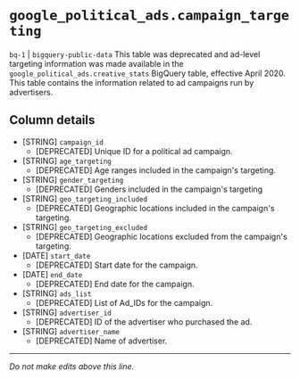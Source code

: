 # `google_political_ads.campaign_targeting`
`bq-1` | `bigquery-public-data`
This table was deprecated and ad-level targeting information was made available in the `google_political_ads.creative_stats` BigQuery table, effective April 2020. This table contains the information related to ad campaigns run by advertisers.

## Column details
* [STRING]    `campaign_id`
  - [DEPRECATED] Unique ID for a political ad campaign.
* [STRING]    `age_targeting`
  - [DEPRECATED] Age ranges included in the campaign's targeting.
* [STRING]    `gender_targeting`
  - [DEPRECATED] Genders included in the campaign's targeting
* [STRING]    `geo_targeting_included`
  - [DEPRECATED] Geographic locations included in the campaign's targeting.
* [STRING]    `geo_targeting_excluded`
  - [DEPRECATED] Geographic locations excluded from the campaign's targeting.
* [DATE]      `start_date`
  - [DEPRECATED] Start date for the campaign.
* [DATE]      `end_date`
  - [DEPRECATED] End date for the campaign.
* [STRING]    `ads_list`
  - [DEPRECATED] List of Ad_IDs for the campaign.
* [STRING]    `advertiser_id`
  - [DEPRECATED] ID of the advertiser who purchased the ad.
* [STRING]    `advertiser_name`
  - [DEPRECATED] Name of advertiser.

-------------------------------------------------------------------------------
*Do not make edits above this line.*
